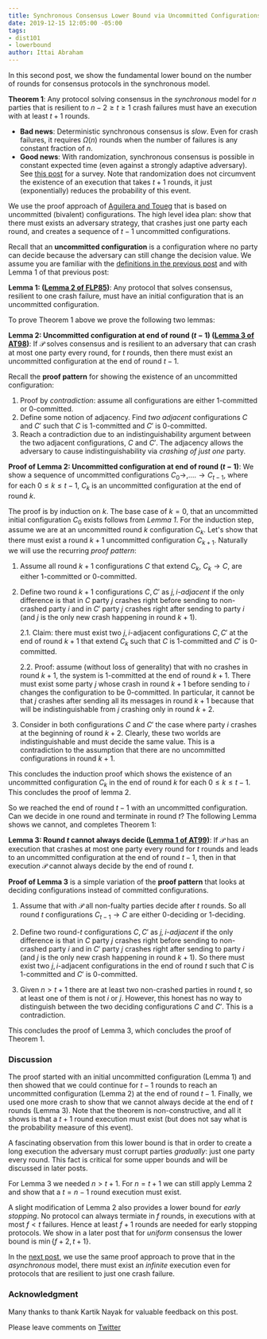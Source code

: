 ```yaml
---
title: Synchronous Consensus Lower Bound via Uncommitted Configurations
date: 2019-12-15 12:05:00 -05:00
tags:
- dist101
- lowerbound
author: Ittai Abraham
---
```


In this second post, we show the fundamental lower bound on the number of rounds for consensus protocols in the synchronous model.

**Theorem 1**: Any protocol solving consensus in the *synchronous* model for $n$ parties that is resilient to $n-2 \geq t \geq 1$ crash failures must have an execution with at least $t+1$ rounds.


* **Bad news**: Deterministic synchronous consensus is *slow*. Even for crash failures, it requires $\Omega(n)$ rounds when the number of failures is any constant fraction of $n$.
* **Good news**: With randomization, synchronous consensus is possible in constant expected time (even against a strongly adaptive adversary). See [this post](https://decentralizedthoughts.github.io/2019-11-11-authenticated-synchronous-bft/) for a survey. Note that randomization does not circumvent the existence of an execution that takes $t+1$ rounds, it just (exponentially) reduces the probability of this event.


We use the proof approach of [Aguilera and Toueg](https://ecommons.cornell.edu/bitstream/handle/1813/7355/98-1701.pdf?sequence=1&isAllowed=y) that is based on uncommitted (bivalent) configurations. The high level idea plan: show that there must exists an adversary strategy, that crashes just one party each round, and creates a sequence of $t-1$ uncommitted configurations.  


Recall that an **uncommitted configuration** is a configuration where no party can decide because the adversary can still change the decision value. We assume you are familiar with the [definitions in the previous post](https://decentralizedthoughts.github.io/2019-12-15-consensus-model-for-FLP/) and with  Lemma 1 of that previous post:

**Lemma 1: ([Lemma 2 of FLP85](https://lamport.azurewebsites.net/pubs/trans.pdf))**: Any protocol that solves consensus, resilient to one crash failure, must have an initial configuration that is an uncommitted configuration.


To prove Theorem 1 above we prove the following two lemmas:

**Lemma 2: Uncommitted configuration at end of round $(t{-}1)$ ([Lemma 3 of AT98](https://ecommons.cornell.edu/bitstream/handle/1813/7355/98-1701.pdf?sequence=1&isAllowed=y))**: If $\mathcal{P}$ solves consensus and is resilient to an adversary that can crash at most one party every round, for $t$ rounds, then there must exist an uncommitted configuration at the end of round $t{-}1$.

Recall the **proof pattern** for showing the existence of an uncommitted configuration:
1. Proof by *contradiction*: assume all configurations are either 1-committed or 0-committed.
2. Define some notion of adjacency. Find *two adjacent* configurations $C$ and $C'$ such that $C$ is 1-committed and $C'$ is 0-committed.
3. Reach a contradiction due to an indistinguishability argument between the two adjacent configurations, $C$ and $C'$. The adjacency allows the adversary to cause indistinguishability via *crashing of just one* party.


**Proof of Lemma 2: Uncommitted configuration at end of round $(t{-}1)$**: We show a sequence of uncommitted configurations $C_0 \rightarrow,\dots. \rightarrow C_{t-1}$, where for each $0 \leq k \leq t-1$, $C_k$ is an uncommitted configuration at the end of round $k$.

The proof is by induction on $k$. The base case of $k=0$, that an uncommitted initial configuration $C_0$ exists follows from *Lemma 1*. For the induction step, assume we are at an uncommitted round $k$ configuration $C_k$. Let's show that there must exist a round $k{+}1$ uncommitted configuration $C_{k+1}$. Naturally we will use the recurring *proof pattern*:
1. Assume all round $k{+}1$ configurations $C$ that extend $C_k$,  $C_k \rightarrow C$,  are either 1-committed or 0-committed.
2. Define two round $k+1$ configurations $C,C'$ as *$j,i$-adjacent* if the only difference is that in $C$ party $j$ crashes right before sending to non-crashed party $i$ and in $C'$ party $j$ crashes right after sending to party $i$ (and $j$ is the only new crash happening in round $k{+}1$).

    2.1. Claim: there must exist two $j,i$-adjacent configurations $C,C'$ at the end of round $k{+}1$ that extend $C_k$ such that $C$ is 1-committed and $C'$ is 0-committed.

    2.2. Proof: assume (without loss of generality) that with no crashes in round $k{+}1$, the system is 1-committed at the end of round $k+1$. There must exist some party $j$ whose crash in round $k{+}1$ before sending to $i$ changes the configuration to be 0-committed. In particular, it cannot be that $j$ crashes after sending all its messages in round $k{+}1$ because that will be indistinguishable from $j$ crashing only in round $k{+}2$.


3. Consider in both configurations $C$ and $C'$ the case where party $i$ crashes at the beginning of round $k{+}2$. Clearly, these two worlds are indistinguishable and must decide the same value. This is a contradiction to the assumption that there are no uncommitted configurations in round $k{+}1$.

This concludes the induction proof which shows the existence of an uncommitted configuration $C_k$ in the end of round $k$ for each $0 \leq k \leq t-1$. This concludes the proof of lemma 2.


So we reached the end of round $t{-}1$ with an uncommitted configuration. Can we decide in one round and terminate in round $t$? The following Lemma shows we cannot, and completes Theorem 1:

**Lemma 3: Round $t$ cannot always decide ([Lemma 1 of AT99](https://ecommons.cornell.edu/bitstream/handle/1813/7355/98-1701.pdf?sequence=1&isAllowed=y))**: If $\mathcal{P}$ has an execution that crashes at most one party every round for $t$ rounds and leads to an uncommitted configuration at the end of round $t-1$, then in that execution $\mathcal{P}$ cannot always decide by the end of round $t$.


**Proof of Lemma 3** is a simple variation of the **proof pattern** that looks at deciding configurations instead of committed configurations.

1. Assume that with $\mathcal{P}$ all non-fualty parties decide after $t$ rounds. So all round $t$ configurations $C_{t-1} \rightarrow C$ are either 0-deciding or 1-deciding.

2. Define two round-$t$ configurations $C,C'$ as *$j,i$-adjacent* if the only difference is that in $C$ party $j$ crashes right before sending to non-crashed party $i$ and in $C'$ party $j$ crashes right after sending to party $i$ (and $j$ is the only new crash happening in round $k+1$).  So there must exist two $j,i$-adjacent configurations in the end of round $t$ such that $C$ is 1-committed and $C'$ is 0-committed.


3. Given $n>t+1$ there are at least two non-crashed parties in round $t$, so at least one of them is not $i$ or $j$. However, this honest has no way to distinguish between the two deciding configurations $C$ and $C'$. This is a contradiction.

This concludes the proof of Lemma 3, which concludes the proof of Theorem 1.

### Discussion
The proof started with an initial uncommitted configuration (Lemma 1) and then showed that we could continue for $t-1$ rounds to reach an uncommitted configuration (Lemma 2) at the end of round $t-1$. Finally, we used one more crash to show that we cannot always decide at the end of $t$ rounds (Lemma 3). Note that the theorem is non-constructive, and all it shows is that a $t+1$ round execution must exist (but does not say what is the probability measure of this event).

A fascinating observation from this lower bound is that in order to create a long execution the adversary must corrupt parties *gradually*: just one party every round. This fact is critical for some upper bounds and will be discussed in later posts.

For Lemma 3 we needed $n>t+1$. For $n=t{+}1$ we can still apply Lemma 2 and show that a $t=n-1$ round execution must exist.

A slight modification of Lemma 2 also provides a lower bound for *early stopping*.  No protocol can always termiate in $f$ rounds, in executions with at most $f< t$ failures. Hence at least $f+1$ rounds are needed for early stopping protocols. We show in a later post that for *uniform* consensus the lower bound is $\min \{f+2,t+1\}$.

In the [next post](https://decentralizedthoughts.github.io/2019-12-15-asynchrony-uncommitted-lower-bound/), we use the same proof approach to prove that in the *asynchronous* model, there must exist an *infinite* execution even for protocols that are resilient to just one crash failure.


### Acknowledgment
Many thanks to thank Kartik Nayak for valuable feedback on this post.



Please leave comments on [Twitter](https://twitter.com/ittaia/status/1206297946045767680?s=20)
